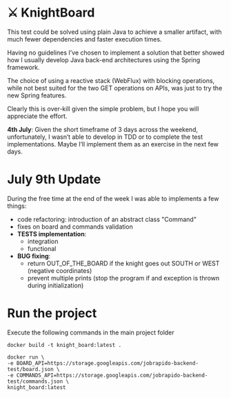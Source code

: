 # :crossed_swords: KnightBoard

This test could be solved using plain Java to achieve a smaller artifact, with much fewer dependencies and faster execution times.

Having no guidelines I’ve chosen to implement a solution that better showed how I usually develop Java back-end architectures using the Spring framework.

The choice of using a reactive stack (WebFlux) with blocking operations, while not best suited for the two GET operations on APIs, was just to try the new Spring features.

Clearly this is over-kill given the simple problem, but I hope you will appreciate the effort.

**4th July**: Given the short timeframe of 3 days across the weekend, unfortunately, I wasn’t able to develop in TDD or to complete the test implementations. Maybe I’ll implement them as an exercise in the next few days.

# July 9th Update

During the free time at the end of the week I was able to implements a few things:
- code refactoring: introduction of an abstract class "Command"
- fixes on board and commands validation
- **TESTS implementation**:
  - integration
  - functional
- **BUG fixing**:
  - return OUT_OF_THE_BOARD if the knight goes out SOUTH or WEST (negative coordinates)
  - prevent multiple prints (stop the program if and exception is thrown during initialization)

# Run the project
Execute the following commands in the main project folder
```
docker build -t knight_board:latest .

docker run \
-e BOARD_API=https://storage.googleapis.com/jobrapido-backend-test/board.json \
-e COMMANDS_API=https://storage.googleapis.com/jobrapido-backend-test/commands.json \
knight_board:latest

```
